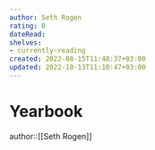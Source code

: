 ```yaml
---
author: Seth Rogen
rating: 0
dateRead: 
shelves: 
- currently-reading
created: 2022-08-15T11:48:37+03:00
updated: 2022-10-13T11:10:47+03:00
---
```

# Yearbook

author::[[Seth Rogen]]
